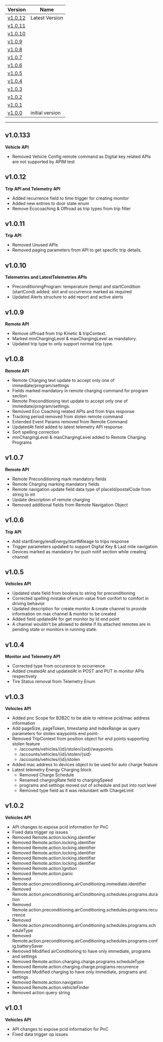 

Version|Name
-|-
[v1.0.12](#v1.0.12) | Latest Version
[v1.0.11](#v1.0.11) |
[v1.0.10](#v1.0.10) |
[v1.0.9](#v1.0.9) |
[v1.0.8](#v1.0.8) |
[v1.0.7](#v1.0.7) | 
[v1.0.6](#v1.0.6) | 
[v1.0.5](#v1.0.5) | 
[v1.0.4](#v1.0.4) | 
[v1.0.3](#v1.0.3) | 
[v1.0.2](#v1.0.2) | 
[v1.0.1](#v1.0.1) | 
[v1.0.0](#v1.0.0) | initial version


<hr>

## v1.0.133
**Vehicle API**
- Removed Vehicle Config remote command as Digital key related APIs are not supported by APIM test

## v1.0.12
**Trip API and Telemetry API**
- Added recurrence field to time trigger for creating monitor
- Added new entries to door state enum
- Remove Ecocoaching & Offroad as trip types from trip filter

## v1.0.11
**Trip API**
- Removed Unused APIs
- Removed paging parameters from API to get specific trip details.

## v1.0.10
**Telemetries and LatestTelemetries APIs**
- PreconditioningProgram: temperature (temp) and startCondition (startCond) added; slot and occurrence marked as required
- Updated Alerts structure to add report and active alerts


## v1.0.9
**Remote API**
- Remove offroad from trip Kinetic & tripContext.
- Marked minChargingLevel & maxChargingLevel as mandatory.
- Updated trip type to only support normal trip type.

## v1.0.8
**Remote API**
- Remote Charging text update to accept only one of immediate/program/settings
- Fields marked mandatory in remote charging command for program section
- Remote Preconditioning text update to accept only one of immediate/program/settings.
- Removed Eco Coaching related APIs and from trips response
- Tracking period removed from stolen remote command
- Extended Event Params removed from Remote Command
- UpdatedAt field added to latest telemetry API response
- Sort spelling correction
- minChargingLevel & maxChargingLevel added to Remote Charging Programs

## v1.0.7
**Remote API**
- Remote Preconditioning mark mandatory fields
- Remote Charging marking mandatory fields
- Remote navigation update field data type of placeId/postalCode from string to int
- Update description of remote charging
- Removed additional fields from Remote Navigation Object

## v1.0.6
**Trip API**
- Add startEnergy/endEnergy/startMileage to trips response
- Trigger parameters updated to support Digital Key & Last mile navigation
- Devices marked as mandatory for push notif section while creating channel

## v1.0.5
**Vehicles API**
- Updated state field from boolena to string for preconditioning
- Corrected spelling mistake of enum value from confort to comfort in driving behavior
- Updated description for create monitor & create channel to provide information on max channel & monitor to be created
- Added field updatedAt for get monitor by Id end point
- A channel wouldn't be allowed to delete  if its attached remotes are in pending state or monitors in running state.


## v1.0.4
**Monitor and Telemetry API**
- Corrected type from occurence to occurrence
- Added createdAt and updatedAt in POST and PUT in monitor APIs respectively
- Tire Status removal from Telemetry Enum

## v1.0.3
**Vehicles API**
- Added pnc Scope for B2B2C to be able to retrieve pcid/mac address information
- Add pageSize,  pageToken, timestamp and indexRange as query parameters for stolen waypoints end point-
- Removed TripContext from position object for end points supporting stolen feature
  - /accounts/vehicles/{id}/stolen/{sid}/waypoints
  - /accounts/vehicles/{id}/stolen/{sid}
  - /accounts/vehicles/{id}/stolen
- Added mac address to devices object to be used for auto charge feature
- Latest telemetry Energy Charging block
  - Removed Charge Schedule
  - Renamed chargingRate field to chargingSpeed
  - programs and settings moved out of schedule and put into root level
  - Removed type field  as it was redundant with ChargeLimit


## v1.0.2
**Vehicles API**
- API changes to expose pcid information for PnC
- Fixed data trigger op issues
- Removed Remote.action.locking.identifier
- Removed Remote.action.locking.identifier
- Removed Remote.action.locking.identifier
- Removed Remote.action.locking.identifier
- Removed Remote.action.locking.identifier
- Removed Remote.action.locking.identifier
- Removed Remote.action.Ignition
- Removed Remote.action.panic
- Removed Remote.action.preconditioning.airConditioning.immediate.identifier
- Removed Remote.action.preconditioning.airConditioning.schedules.programs.duration
- Removed Remote.action.preconditioning.airConditioning.schedules.programs.recurrence
- Removed Remote.action.preconditioning.airConditioning.schedules.programs.scheduleType
- Removed Remote.action.preconditioning.airConditioning.schedules.programs.config.batterySaver
- Removed Modified airConditioning to have only immediate, programs and settings 
- Removed Remote.action.charging.charge.programs.scheduleType
- Removed Remote.action.charging.charge.programs.recurrence
- Removed Modified charging to have only immediate, programs and settings
- Removed Remote.action.navigation
- Removed Remote.action.vehicleFinder
- Removed action query string

## v1.0.1
**Vehicles API**
- API changes to expose pcid information for PnC
- Fixed data trigger op issues
